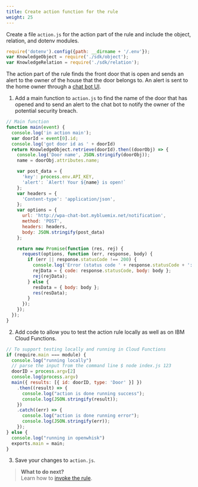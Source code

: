 ```yaml
---
title: Create action function for the rule
weight: 25
---
```

Create a file `action.js` for the action part of the rule and include the object, relation, and dotenv modules.

```Javascript
require('dotenv').config({path: __dirname + '/.env'});
var KnowledgeObject = require('./sdk/object');
var KnowledgeRelation = require('./sdk/relation');

```

The action part of the rule finds the front door that is open and sends an alert to the owner of the house that the door belongs to.  An alert is sent to the home owner through a [chat bot UI](http://wpa-chat-bot.mybluemix.net).  

1. Add a main function to `action.js` to find the name of the door that has opened and to send an alert to the chat bot to notify the owner of the potential security breach.

```Javascript
// Main function
function main(event) {
  console.log('in action main');
  var doorId = event[0].id;
  console.log('got door id as ' + doorId)
  return KnowledgeObject.retrieve(doorId).then((doorObj) => {
    console.log('Door name', JSON.stringify(doorObj));
    name = doorObj.attributes.name;

    var post_data = {
      'key': process.env.API_KEY,
      'alert': `Alert! Your ${name} is open!`
    };
    var headers = {
      'Content-type': 'application/json',
    };
    var options = {
      url: 'http://wpa-chat-bot.mybluemix.net/notification',
      method: 'POST',
      headers: headers,
      body: JSON.stringify(post_data)
    };

    return new Promise(function (res, rej) {
      request(options, function (err, response, body) {
        if (err || response.statusCode !== 200) {
          console.log('Error (status code ' + response.statusCode + ': ' + err + ' ' + body);
          rejData = { code: response.statusCode, body: body };
          rej(rejData);
        } else {
          resData = { body: body };
          res(resData);
        }
      });
    });
  });
}

```
2. Add code to allow you to test the action rule locally as well as on IBM Cloud Functions.

``` Javascript
// To support testing locally and running in Cloud Functions
if (require.main === module) {
  console.log("running locally")
  // parse the input from the command line $ node index.js 123
  doorID = process.argv[2]
  console.log(process.argv)
  main({ results: [{ id: doorID, type: 'Door' }] })
    .then((result) => {
      console.log("action is done running success");
      console.log(JSON.stringify(result));
    })
    .catch((err) => {
      console.log("action is done running error");
      console.log(JSON.stringify(err));
    });
} else {
  console.log("running in openwhisk")
  exports.main = main;
}

```

3. Save your changes to `action.js`.

> **What to do next?**<br/>
Learn how to [invoke the rule]({{site.baseurl}}/knowledge/create-rule).

